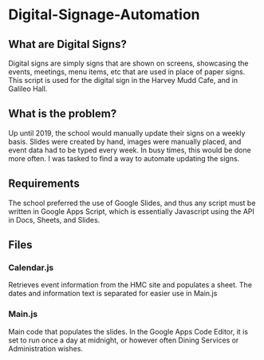# Digital-Signage-Automation

## What are Digital Signs?
Digital signs are simply signs that are shown on screens, showcasing the events, meetings, menu items, etc that are used in place of paper signs. This script is used for the digital sign in the Harvey Mudd Cafe, and in Galileo Hall.

## What is the problem?
Up until 2019, the school would manually update their signs on a weekly basis. Slides were created by hand, images were manually placed, and event data had to be typed every week. In busy times, this would be done more often. I was tasked to find a way to automate updating the signs.

## Requirements
The school preferred the use of Google Slides, and thus any script must be written in Google Apps Script, which is essentially Javascript using the API in Docs, Sheets, and Slides.

## Files
### Calendar.js
Retrieves event information from the HMC site and populates a sheet. The dates and information text is separated for easier use in Main.js

### Main.js
Main code that populates the slides. In the Google Apps Code Editor, it is set to run once a day at midnight, or however often Dining Services or Administration wishes.
